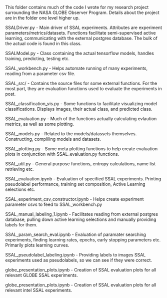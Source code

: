 This folder contains much of the code I wrote for my research project surrounding the NASA GLOBE Observer Program. Details about the project are in the folder one level higher up. 

SSALDriver.py - Main driver of SSAL experiments. Attributes are experiment parameters/metrics/datasets. Functions facilitate semi-supervised active learning, communicating with the external postgres database. The bulk of the actual code is found in this class.

SSALModel.py - Class containing the actual tensorflow models, handles training, predicting, testing etc. 

SSAL_workbench.py - Helps automate running of many experiments, reading from a parameter csv file. 

SSAL_src/ - Contains the source files for some external functions. For the most part, they are evaluation functions used to evaluate the experiments in post.
  
  SSAL_classification_vis.py - Some functions to facilitate visualizing model classifications. Displays images, their actual class, and predicted class.
  
  SSAL_evaluation.py - Much of the functions actually calculating evlaution metrics, as well as some plotting.
  
  SSAL_models.py - Related to the models/datassets themselves. Constructing, compliling models and datasets.
  
  SSAL_plotting.py - Some meta plotting functions to help create evaluation plots in conjunction with SSAL_evaluation.py functions.
  
  SSAL_util.py - General purpose functions, entropy calculations, name list retrieving etc. 
  
  

SSAL_evaluation.ipynb - Evaluation of specified SSAL experiments. Printing pseudolabel performance, training set composition, Active Learning selections etc.

SSAL_experiment_csv_constructor.ipynb - Helps create experiment parameter csvs to feed to SSAL_workbench.py

SSAL_manual_labeling_1.ipynb - Facilitates reading from external postgres database, pulling down active learning selections and manually providing labels for them.

SSAL_param_search_eval.ipynb - Evaluation of paramater searching experiments, finding learning rates, epochs, early stopping parameters etc. Primarily plots learning curves.

SSAL_pseudolabel_labeling.ipynb - Providing labels to images SSAL experiments used as pseudolabels, so we can see if they were correct.

globe_presentation_plots.ipynb - Creation of SSAL evaluation plots for all relevant GLOBE SSAL experiments.

globe_presentation_plots.ipynb - Creation of SSAL evaluation plots for all relevant intel SSAL experiments.


